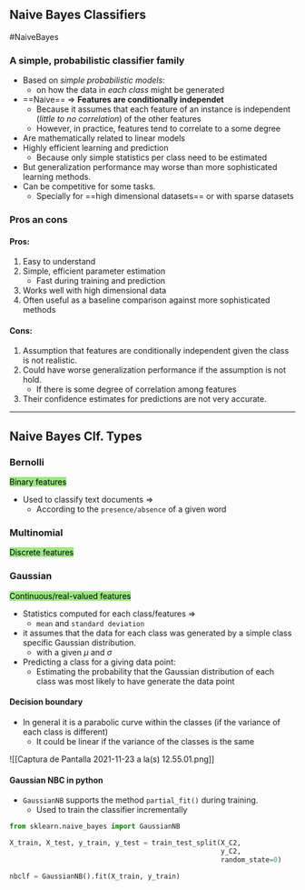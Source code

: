 ---
---

## Naive Bayes Classifiers
#NaiveBayes 

### A simple, probabilistic classifier family
- Based on *simple probabilistic models*:	
	- on how the data in *each class* might be generated
- ==Naive== => **Features are conditionally independet**
	- Because it assumes that each feature of an instance is independent (*little to no correlation*) of the other features
	- However, in practice, features tend to correlate to a some degree
- Are mathematically related to linear models
- Highly efficient learning and prediction
	- Because only simple statistics per class need to be estimated
- But generalization performance may worse than more sophisticated learning methods.
- Can be competitive for some tasks.
	- Specially for ==high dimensional datasets== or with sparse datasets

### Pros an cons
#### Pros:
1. Easy to understand
2. Simple, efficient parameter estimation
	- Fast during training and prediction
3. Works well with high dimensional data
4. Often useful as a baseline comparison against more sophisticated methods

#### Cons:
1. Assumption that features are conditionally independent given the class is not realistic.
2. Could have worse generalization performance if the assumption is not hold.
	- If there is some degree of correlation among features
3. Their confidence estimates for predictions are not very accurate.


***
## Naive Bayes Clf. Types

### Bernolli
<mark style='background-color: #9CE684 !important'>Binary features</mark>
- Used to classify text documents =>
	- According to the `presence/absence` of a given word

### Multinomial
<mark style='background-color: #9CE684 !important'>Discrete features</mark>

### Gaussian
<mark style='background-color: #9CE684 !important'>Continuous/real-valued features</mark>
- Statistics computed for each class/features =>
	- `mean` and `standard deviation`
- it assumes that the data for each class was generated by a simple class specific Gaussian distribution.
	- with a given $\mu$ and $\sigma$
- Predicting a class for a giving data point:
	- Estimating the probability that the Gaussian distribution of each class was most likely to have generate the data point

#### Decision boundary
- In general it is a parabolic curve within the classes (if the variance of each class is different)
	- It could be linear if the variance of the classes is the same

![[Captura de Pantalla 2021-11-23 a la(s) 12.55.01.png]]

#### Gaussian NBC in python

- `GaussianNB` supports the method `partial_fit()` during training.
	- Used to train the classifier incrementally

```python
from sklearn.naive_bayes import GaussianNB

X_train, X_test, y_train, y_test = train_test_split(X_C2, 
													y_C2, 
													random_state=0)

nbclf = GaussianNB().fit(X_train, y_train)
```